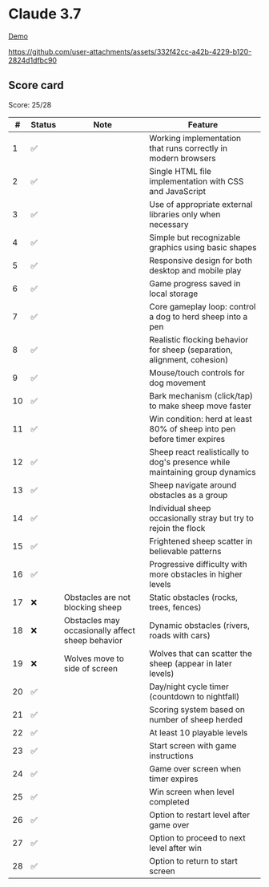 # Claude 3.7

[Demo](https://html-preview.github.io/?url=https://raw.githubusercontent.com/vnglst/when-ai-fails/refs/heads/main/shepards-dog/claude-3.7/index.html)



https://github.com/user-attachments/assets/332f42cc-a42b-4229-b120-2824d1dfbc90



## Score card

Score: 25/28

| #   | Status | Note                                             | Feature                                                                      |
| --- | ------ | ------------------------------------------------ | ---------------------------------------------------------------------------- |
| 1   | ✅     |                                                  | Working implementation that runs correctly in modern browsers                |
| 2   | ✅     |                                                  | Single HTML file implementation with CSS and JavaScript                      |
| 3   | ✅     |                                                  | Use of appropriate external libraries only when necessary                    |
| 4   | ✅     |                                                  | Simple but recognizable graphics using basic shapes                          |
| 5   | ✅     |                                                  | Responsive design for both desktop and mobile play                           |
| 6   | ✅     |                                                  | Game progress saved in local storage                                         |
| 7   | ✅     |                                                  | Core gameplay loop: control a dog to herd sheep into a pen                   |
| 8   | ✅     |                                                  | Realistic flocking behavior for sheep (separation, alignment, cohesion)      |
| 9   | ✅     |                                                  | Mouse/touch controls for dog movement                                        |
| 10  | ✅     |                                                  | Bark mechanism (click/tap) to make sheep move faster                         |
| 11  | ✅     |                                                  | Win condition: herd at least 80% of sheep into pen before timer expires      |
| 12  | ✅     |                                                  | Sheep react realistically to dog's presence while maintaining group dynamics |
| 13  | ✅     |                                                  | Sheep navigate around obstacles as a group                                   |
| 14  | ✅     |                                                  | Individual sheep occasionally stray but try to rejoin the flock              |
| 15  | ✅     |                                                  | Frightened sheep scatter in believable patterns                              |
| 16  | ✅     |                                                  | Progressive difficulty with more obstacles in higher levels                  |
| 17  | ❌     | Obstacles are not blocking sheep                 | Static obstacles (rocks, trees, fences)                                      |
| 18  | ❌     | Obstacles may occasionally affect sheep behavior | Dynamic obstacles (rivers, roads with cars)                                  |
| 19  | ❌     | Wolves move to side of screen                    | Wolves that can scatter the sheep (appear in later levels)                   |
| 20  | ✅     |                                                  | Day/night cycle timer (countdown to nightfall)                               |
| 21  | ✅     |                                                  | Scoring system based on number of sheep herded                               |
| 22  | ✅     |                                                  | At least 10 playable levels                                                  |
| 23  | ✅     |                                                  | Start screen with game instructions                                          |
| 24  | ✅     |                                                  | Game over screen when timer expires                                          |
| 25  | ✅     |                                                  | Win screen when level completed                                              |
| 26  | ✅     |                                                  | Option to restart level after game over                                      |
| 27  | ✅     |                                                  | Option to proceed to next level after win                                    |
| 28  | ✅     |                                                  | Option to return to start screen                                             |

